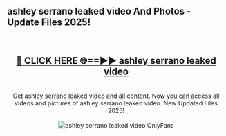 <h2>ashley serrano leaked video And Photos - Update Files 2025!</h2>
<br>
<div align="center">
<h2><a href="https://linkcuts.com/hfmhzwbr" rel="nofollow">🔴 CLICK HERE 🌐==►► ashley serrano leaked video</a></h2>
<br>
Get ashley serrano leaked video and all content. Now you can access all videos and pictures of ashley serrano leaked video. New Updated Files 2025!
<br>
<br>
<a href="https://linkcuts.com/hfmhzwbr" rel="nofollow" data-target="animated-image.originalLink"><img src="https://i.ibb.co.com/WyWwxjT/player-gif2.gif" alt="ashley serrano leaked video OnlyFans" style="max-width: 100%; display: inline-block;" data-target="animated-image.originalImage"></a>
</div>
<br>